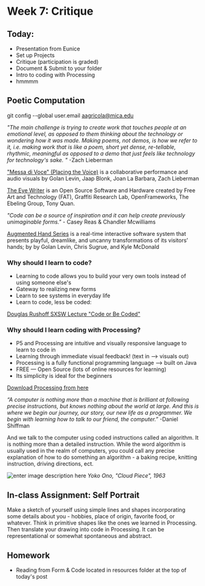 # Week 7: Critique

## Today:
- Presentation from Eunice  
- Set up Projects
- Critique (participation is graded)
- Document & Submit to your folder
- Intro to coding with Processing
- hmmmm 

## Poetic Computation

git config --global user.email aagricola@mica.edu

*"The main challenge is trying to create work that touches people at an emotional level, as opposed to them thinking about the technology or wondering how it was made. Making poems, not demos, is how we refer to it, i.e. making work that is like a poem, short yet dense, re-tellable, rhythmic, meaningful as opposed to a demo that just feels like technology for technology's sake. "*    -Zach Lieberman

["Messa di Voce" (Placing the Voice)](https://vimeo.com/2892576) is a collaborative performance and audio visuals by Golan Levin, Jaap Blonk, Joan La Barbara, Zach Lieberman

[The Eye Writer](https://vimeo.com/6376466) is an Open Source Software and Hardware created by Free Art and Technology (FAT), Graffiti Research Lab, OpenFrameworks, The Ebeling Group, Tony Quan.

*"Code can be a source of inspiration and it can help create previously unimaginable forms."*   - Casey Reas & Chandler Mcwilliams

[Augmented Hand Series](http://www.flong.com/projects/augmented-hand-series/) is a real-time interactive software system that presents playful, dreamlike, and uncanny transformations of its visitors’ hands; by by Golan Levin, Chris Sugrue, and Kyle McDonald

### Why should I learn to code?

 - Learning to code allows you to build your very own tools instead of using someone else's
 - Gateway to realizing new forms
 - Learn to see systems in everyday life
 - Learn to code, less be coded:

 [Douglas Rushoff SXSW Lecture "Code or Be Coded"](https://www.youtube.com/watch?v=imV3pPIUy1k)

### Why should I learn coding with Processing?

 - P5 and Processing are intuitive and visually responsive language to learn to code in
 - Learning through immediate visual feedback! (text in —> visuals out)
 - Processing is a fully functional programming language —> built on Java
 - FREE — Open Source (lots of online resources for learning)
 - Its simplicity is ideal for the beginners

[Download Processing from here](https://processing.org/download/)

*“A computer is nothing more than a machine that is brilliant at following precise instructions, but knows nothing about the world at large. And this is where we begin our journey, our story, our new life as a programmer. We begin with learning how to talk to our friend, the computer.”* -Daniel Shiffman

And we talk to the computer using coded instructions called an algorithm. It is nothing more than a detailed instruction. While the word algorithm is usually used in the realm of computers, you could call any precise explanation of how to do something an algorithm - a baking recipe, knitting instruction, driving directions, ect.

![enter image description here](https://chatteringcat.files.wordpress.com/2014/01/182207_689856959860_89904323_40644942_663757_n.jpg)
*Yoko Ono, "Cloud Piece", 1963*

## In-class Assignment: Self Portrait

 Make a sketch of yourself using simple lines and shapes incorporating some details about you - hobbies, place of origin, favorite food, or whatever. Think in primitive shapes like the ones we learned in Processing. Then translate your drawing into code in Processing. It can be representational or somewhat spontaneous and abstract.

## Homework
- Reading from Form & Code located in resources folder at the top of today's post
